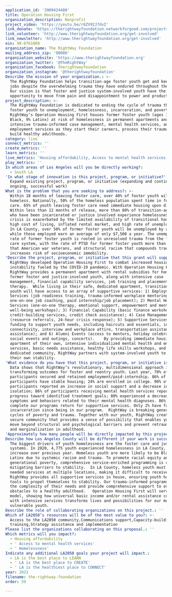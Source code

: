 ```yaml
---
application_id: '3909424480'
title: Operation Housing First
organization_description: Nonprofit
project_video: 'https://youtu.be/r6ZV92J7dvI'
link_donate: 'https://therightwayfoundation.networkforgood.com/projects/122070-change-a-life'
link_volunteer: 'http://www.therightwayfoundation.org/get-involved'
link_newsletter: 'http://www.therightwayfoundation.org/get-involved'
ein: 90-0761009
organization_name: The RightWay Foundation
mailing_address_zip: '90008'
organization_website: 'https://www.therightwayfoundation.org'
organization_twitter: '@TheRightWay'
organization_facebook: therightwayfoundation
organization_instagram: '@therightwayfoundation'
Describe the mission of your organization.: >-
  The RightWay Foundation helps transition-age foster youth get and keep good
  jobs despite the overwhelming trauma they have endured throughout their lives.
  Our vision is that foster and justice system-involved youth have the
  opportunity to move from pain and disappointment to power and productivity.
project_description: >-
  The RightWay Foundation is dedicated to ending the cycle of trauma that leads
  foster youth to unemployment, homelessness, incarceration, and poverty.
  RightWay’s Operation Housing First houses former foster youth (ages 18-26, 90%
  Black, 9% Latinx) at risk of homelessness in permanent apartments and provide
  intensive trauma-informed case management, mental health services, and
  employment services as they start their careers, process their trauma, and
  build healthy adulthoods.
category: live
connect_metrics: ''
create_metrics: ''
learn_metrics: ''
live_metrics: 'Housing affordability, Access to mental health services, Homelessness'
play_metrics: ''
In which areas of Los Angeles will you be directly working?:
  - South LA
'In what stage of innovation is this project, program, or initiative?': >-
  Expand existing project, program, or initiative (expanding and continuing
  ongoing, successful work)
What is the problem that you are seeking to address?: >-
  Within 18 months of leaving foster care, over 40% of foster youth will become
  homeless. Nationally, 50% of the homeless population spent time in foster
  care. 65% of youth leaving foster care need immediate housing upon discharge.
  Within less than 12 months of release, more than 80% of transition-age youth
  who have been incarcerated or justice involved experience homelessness. This
  crisis is exacerbated by the limited availability of transitional housing,
  high cost of living, inflated rental market, and high rate of unemployment.  
  In LA County, over 50% of former foster youth will be unemployed by age 24,
  while those employed earn an average of only $7,500 a year. The unemployment
  rate of former foster youth is rooted in unresolved trauma from the foster
  care system, with the rate of PTSD for former foster youth more than twice
  that American war veterans, and structural racism that compounds trauma and
  increases risk of socioeconomic immobility. 
'Describe the project, program, or initiative that this grant will support to address the problem identified.': >-
  RightWay developed Operation Housing First to combat increased housing
  instability fueled by the COVID-19 pandemic. With Operation Housing First,
  RightWay provides a permanent apartment with rental subsidies for homeless
  former foster and justice-involved youth, along with intensive case
  management, financial capability services, job training and placement, and
  therapy.  While living in their safe, dedicated apartment, transition-age
  youth will have access to an array of supportive services: 1) Employment
  Services (job readiness training, trauma-informed workplace mentoring,
  one-on-one job coaching, paid internship/job placement); 2) Mental Health
  Services (one-on-one therapy, emotional support, empowerment and mental
  well-being workshops); 3) Financial Capability (basic finance workshops,
  credit-building services, credit check assistance); 4) Case Management
  (resource referrals, 24-hour crisis response); 5) Supportive Services (flex
  funding to support youth needs, including haircuts and essentials, internet
  connectivity, interview and workplace attire, transportation assistance, food
  assistance); and 6) Alumni Events (access to mentors, holiday celebrations,
  social events and outings, concerts).    By providing immediate housing in an
  apartment of their own, intensive individualized mental health and employment
  services, basic needs assistance, healthy life skills workshops, and a
  dedicated community, RightWay partners with system-involved youth to build
  their own stability.
'What evidence do you have that this project, program, or initiative is or will be successful, and how will you define and measure success?': >-
  Data shows that RightWay’s revolutionary, multidimensional approach is
  transforming outcomes for foster and reentry youth. Last year, 70% of
  participants secured and retained employment/paid-internship. 86% of
  participants have stable housing; 24% are enrolled in college. 90% of
  participants reported an increase in social support and a decrease in social
  isolation; 86% of participants receiving mental health services reported
  progress toward identified treatment goals; 80% experienced a decrease in
  symptoms and behaviors related to their mental health diagnoses. 86% who
  complete our programs return for supportive services. Only 2% have faced
  incarceration since being in our program.  RightWay is breaking generational
  cycles of poverty and trauma. Together with our youth, RightWay creates a
  secure community that provides a sense of possibility that enables youth to
  move beyond structural and psychological barriers and prevent retraumatization
  and marginalization in adulthood.
'Approximately how many people will be directly impacted by this project, program, or initiative?': '50'
Describe how Los Angeles County will be different if your work is successful.: >-
  The biggest drivers of youth homelessness are the foster care and justice
  systems. In 2020, 4,775 youth experienced homelessness in LA County, a 19%
  increase over previous year. Homeless youth are more likely to be Black or
  Latinx due to systemic racism and trauma. To promote racial equity and stop
  generational poverty, comprehensive service-enriched programming is crucial in
  mitigating barriers to stability.  In LA County, homeless youth must seek
  needed services at multiple locations, making it difficult to receive help.
  RightWay provides all supportive services in house, ensuring youth have the
  tools to propel themselves to stability. Our trauma-informed programs address
  the complexity of their needs and provide comprehensive support to overcome
  obstacles to a healthy adulthood.   Operation Housing First will serve as a
  model, showing how universal basic income and/or rental assistance combined
  with intensive services transforms lives and possibilities for our most
  vulnerable youth.
Describe the role of collaborating organizations on this project.: ''
Which of LA2050’s resources will be of the most value to you?: >-
  Access to the LA2050 community,Communications support,Capacity-building and
  training,Strategy assistance and implementation
Please list the organizations collaborating on this proposal.: ''
Which metrics will you impact?:
  - Housing affordability
  - ' Access to mental health services'
  - ' Homelessness'
Indicate any additional LA2050 goals your project will impact.:
  - LA is the best place to LEARN
  - ' LA is the best place to CREATE'
  - ' LA is the healthiest place to CONNECT'
year: 2021
filename: the-rightway-foundation
order: 59

---
```

